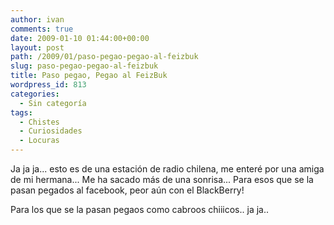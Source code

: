 ```yaml
---
author: ivan
comments: true
date: 2009-01-10 01:44:00+00:00
layout: post
path: /2009/01/paso-pegao-pegao-al-feizbuk
slug: paso-pegao-pegao-al-feizbuk
title: Paso pegao, Pegao al FeizBuk
wordpress_id: 813
categories:
  - Sin categoría
tags:
  - Chistes
  - Curiosidades
  - Locuras
---
```


Ja ja ja... esto es de una estación de radio chilena, me enteré por una amiga de mi hermana... Me ha sacado más de una sonrisa... Para esos que se la pasan pegados al facebook, peor aún con el BlackBerry!

Para los que se la pasan pegaos como cabroos chiiicos.. ja ja..

